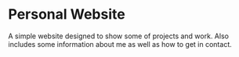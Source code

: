 # Personal Website
A simple website designed to show some of projects and work. Also includes some information about me as well as how to get in contact.
